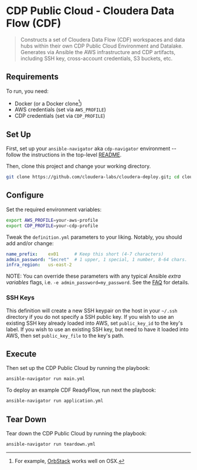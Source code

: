 # CDP Public Cloud - Cloudera Data Flow (CDF)

> Constructs a set of Cloudera Data Flow (CDF) workspaces and data hubs  within their own CDP Public Cloud Environment and Datalake. Generates via Ansible the AWS infrastructure and CDP artifacts, including SSH key, cross-account credentials, S3 buckets, etc.

## Requirements

To run, you need:

* Docker (or a Docker clone[^1])
* AWS credentials (set via `AWS_PROFILE`)
* CDP credentials (set via `CDP_PROFILE`)

[^1]: For example, [OrbStack](https://orbstack.dev) works well on OSX.

## Set Up

First, set up your `ansible-navigator` aka `cdp-navigator` environment -- follow the instructions in the top-level [README](../../../README.md#setting-up-ansible-navigator).

Then, clone this project and change your working directory.

```bash
git clone https://github.com/cloudera-labs/cloudera-deploy.git; cd cloudera-deploy/public-cloud/aws/cdf
```

## Configure

Set the required environment variables:

```bash
export AWS_PROFILE=your-aws-profile
export CDP_PROFILE=your-cdp-profile
```

Tweak the `definition.yml` parameters to your liking. Notably, you should add and/or change:

```yaml
name_prefix:    ex01      # Keep this short (4-7 characters)
admin_password: "Secret"  # 1 upper, 1 special, 1 number, 8-64 chars.
infra_region:   us-east-2
```

NOTE: You can override these parameters with any typical Ansible _extra variables_ flags, i.e. `-e admin_password=my_password`. See the [FAQ](../../../FAQ.md#how-to-i-add-extra-variables-and-tags-to-ansible-navigator) for details.

### SSH Keys

This definition will create a new SSH keypair on the host in your `~/.ssh` directory if you do not specify a SSH public key.  If you wish to use an existing SSH key already loaded into AWS, set `public_key_id` to the key's label. If you wish to use an existing SSH key, but need to have it loaded into AWS, then set `public_key_file` to the key's path.

## Execute

Then set up the CDP Public Cloud by running the playbook:

```bash
ansible-navigator run main.yml
```

To deploy an example CDF ReadyFlow, run next the playbook:

```bash
ansible-navigator run application.yml
```

## Tear Down

Tear down the CDP Public Cloud by running the playbook:

```bash
ansible-navigator run teardown.yml
```
